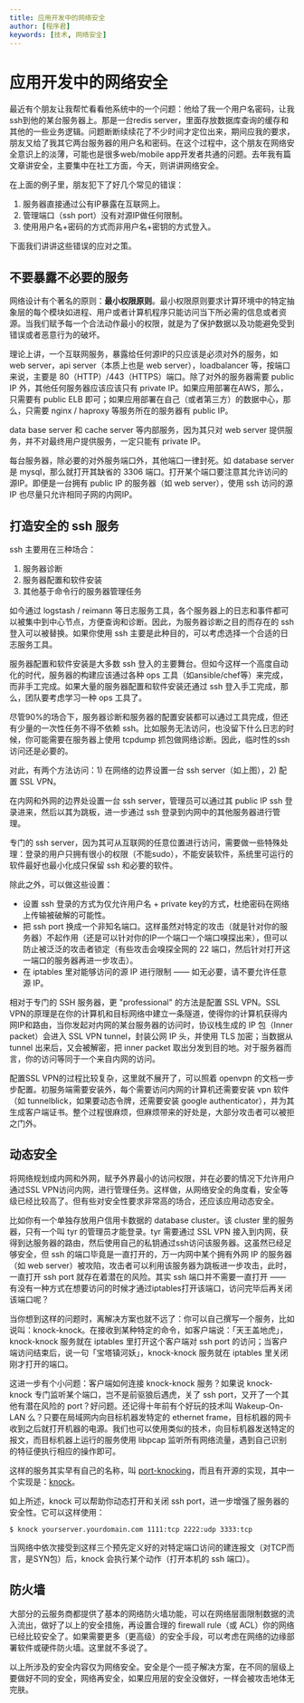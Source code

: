 ```yaml
---
title: 应用开发中的网络安全
author: [程序君]
keywords: [技术, 网络安全]
---
```


# 应用开发中的网络安全

最近有个朋友让我帮忙看看他系统中的一个问题：他给了我一个用户名密码，让我ssh到他的某台服务器上。那是一台redis server，里面存放数据库查询的缓存和其他的一些业务逻辑。问题断断续续花了不少时间才定位出来，期间应我的要求，朋友又给了我其它两台服务器的用户名和密码。在这个过程中，这个朋友在网络安全意识上的淡薄，可能也是很多web/mobile app开发者共通的问题。去年我有篇文章讲安全，主要集中在社工方面，今天，则讲讲网络安全。

在上面的例子里，朋友犯下了好几个常见的错误：

1. 服务器直接通过公有IP暴露在互联网上。
2. 管理端口（ssh port）没有对源IP做任何限制。
3. 使用用户名+密码的方式而非用户名+密钥的方式登入。

下面我们讲讲这些错误的应对之策。

## 不要暴露不必要的服务

网络设计有个著名的原则：__最小权限原则__。最小权限原则要求计算环境中的特定抽象层的每个模块如进程、用户或者计算机程序只能访问当下所必需的信息或者资源。当我们赋予每一个合法动作最小的权限，就是为了保护数据以及功能避免受到错误或者恶意行为的破坏。

理论上讲，一个互联网服务，暴露给任何源IP的只应该是必须对外的服务，如 web server，api server（本质上也是 web server），loadbalancer 等，按端口来说，主要是 80（HTTP）/443（HTTPS）端口。除了对外的服务器需要 public IP 外，其他任何服务器应该应该只有 private IP。如果应用部署在AWS，那么，只需要有 public ELB 即可；如果应用部署在自己（或者第三方）的数据中心，那么，只需要 nginx / haproxy 等服务所在的服务器有 public IP。

data base server 和 cache server 等内部服务，因为其只对 web server 提供服务，并不对最终用户提供服务，一定只能有 private IP。

每台服务器，除必要的对外服务端口外，其他端口一律封死。如 database server 是 mysql，那么就打开其缺省的 3306 端口。打开某个端口要注意其允许访问的源IP。即便是一台拥有 public IP 的服务器（如 web server），使用 ssh 访问的源 IP 也尽量只允许相同子网的内网IP。

## 打造安全的 ssh 服务

ssh 主要用在三种场合：

1. 服务器诊断
2. 服务器配置和软件安装
3. 其他基于命令行的服务器管理任务

如今通过 logstash / reimann 等日志服务工具，各个服务器上的日志和事件都可以被集中到中心节点，方便查询和诊断。因此，为服务器诊断之目的而存在的 ssh 登入可以被替换。如果你使用 ssh 主要是此种目的，可以考虑选择一个合适的日志服务工具。

服务器配置和软件安装是大多数 ssh 登入的主要舞台。但如今这样一个高度自动化的时代，服务器的构建应该通过各种 ops 工具（如ansible/chef等）来完成，而非手工完成。如果大量的服务器配置和软件安装还通过 ssh 登入手工完成，那么，团队要考虑学习一种 ops 工具了。

尽管90%的场合下，服务器诊断和服务器的配置安装都可以通过工具完成，但还有少量的一次性任务不得不依赖 ssh。比如服务无法访问，也没留下什么日志的时候，你可能需要在服务器上使用 tcpdump 抓包做网络诊断。因此，临时性的ssh访问还是必要的。

对此，有两个方法访问：1) 在网络的边界设置一台 ssh server（如上图），2) 配置 SSL VPN。

在内网和外网的边界处设置一台 ssh server，管理员可以通过其 public IP ssh 登录进来，然后以其为跳板，进一步通过 ssh 登录到内网中的其他服务器进行管理。

专门的 ssh server，因为其可从互联网的任意位置进行访问，需要做一些特殊处理：登录的用户只拥有很小的权限（不能sudo），不能安装软件，系统里可运行的软件最好也最小化成只保留 ssh 和必要的软件。

除此之外，可以做这些设置：

- 设置 ssh 登录的方式为仅允许用户名 + private key的方式，杜绝密码在网络上传输被破解的可能性。
- 把 ssh port 换成一个非知名端口。这样虽然对特定的攻击（就是针对你的服务器）不起作用（还是可以针对你的IP一个端口一个端口嗅探出来），但可以防止被泛泛的攻击者锁定（有些攻击会嗅探全网的 22 端口，然后针对打开这一端口的服务器再进一步攻击）。
- 在 iptables 里对能够访问的源 IP 进行限制 —— 如无必要，请不要允许任意源 IP。

相对于专门的 SSH 服务器，更 "professional" 的方法是配置 SSL VPN。SSL VPN的原理是在你的计算机和目标网络中建立一条隧道，使得你的计算机获得内网IP和路由，当你发起对内网的某台服务器的访问时，协议栈生成的 IP 包（Inner packet）会进入 SSL VPN tunnel，封装公网 IP 头，并使用 TLS 加密；当数据从 tunnel 出来后，又会被解密，把 inner packet 取出分发到目的地。对于服务器而言，你的访问等同于一个来自内网的访问。

配置SSL VPN的过程比较复杂，这里就不展开了，可以照着 openvpn 的文档一步步配置。初服务端需要安装外，每个需要访问内网的计算机还需要安装 vpn 软件（如 tunnelblick，如果要动态令牌，还需要安装 google authenticator），并为其生成客户端证书。整个过程很麻烦，但麻烦带来的好处是，大部分攻击者可以被拒之门外。

## 动态安全

将网络规划成内网和外网，赋予外界最小的访问权限，并在必要的情况下允许用户通过SSL VPN访问内网，进行管理任务。这样做，从网络安全的角度看，安全等级已经比较高了。但有些对安全性要求非常高的场合，还应该应用动态安全。

比如你有一个单独存放用户信用卡数据的 database cluster。该 cluster 里的服务器，只有一个叫 tyr 的管理员才能登录。tyr 需要通过 SSL VPN 接入到内网，获得到达服务器的路由，然后使用自己的私钥通过ssh访问该服务器。这虽然已经足够安全，但 ssh 的端口毕竟是一直打开的，万一内网中某个拥有外网 IP 的服务器（如 web server）被攻陷，攻击者可以利用该服务器为跳板进一步攻击，此时，一直打开 ssh port 就存在着潜在的风险。其实 ssh 端口并不需要一直打开 —— 有没有一种方式在想要访问的时候才通过iptables打开该端口，访问完毕后再关闭该端口呢？

当你想到这样的问题时，离解决方案也就不远了：你可以自己撰写一个服务，比如说叫：knock-knock。在接收到某种特定的命令，如客户端说：「天王盖地虎」，knock-knock 服务就在 iptables 里打开这个客户端对 ssh port 的访问；当客户端访问结束后，说一句「宝塔镇河妖」，knock-knock 服务就在 iptables 里关闭刚才打开的端口。

这进一步有个小问题：客户端如何连接 knock-knock 服务？如果说 knock-knock 专门监听某个端口，岂不是前驱狼后遇虎，关了 ssh port，又开了一个其他有潜在风险的 port？好问题。还记得十年前有个好玩的技术叫 Wakeup-On-LAN 么？只要在局域网内向目标机器发特定的 ethernet frame，目标机器的网卡收到之后就打开机器的电源。我们也可以使用类似的技术，向目标机器发送特定的报文，而目标机器上运行的服务使用 libpcap 监听所有网络流量，遇到自己识别的特征便执行相应的操作即可。

这样的服务其实早有自己的名称，叫 [port-knocking](https://en.wikipedia.org/wiki/Port_knocking)，而且有开源的实现，其中一个实现是：[knock](https://github.com/jvinet/knock)。

如上所述，knock 可以帮助你动态打开和关闭 ssh port，进一步增强了服务器的安全性。它可以这样使用：

```
$ knock yourserver.yourdomain.com 1111:tcp 2222:udp 3333:tcp
```

当网络中依次接受到这样三个预先定义好的对特定端口访问的建连报文（对TCP而言，是SYN包）后，knock 会执行某个动作（打开本机的 ssh 端口）。

## 防火墙

大部分的云服务商都提供了基本的网络防火墙功能，可以在网络层面限制数据的流入流出，做好了以上的安全措施，再设置合理的 firewall rule（或 ACL）你的网络已经比较安全了。如果需要更多（更高级）的安全手段，可以考虑在网络的边缘部署软件或硬件防火墙。这里就不多说了。

以上所涉及的安全内容仅为网络安全。安全是个一揽子解决方案，在不同的层级上要做好不同的安全，网络再安全，如果应用层的安全没做好，一样会被攻击地体无完肤。
